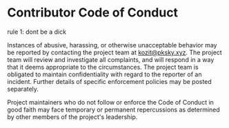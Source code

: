 # Contributor Code of Conduct

rule 1: dont be a dick


Instances of abusive, harassing, or otherwise unacceptable behavior may be reported by contacting the project team at kozit@pksky.xyz. The project team will review and investigate all complaints, and will respond in a way that it deems appropriate to the circumstances. The project team is obligated to maintain confidentiality with regard to the reporter of an incident. Further details of specific enforcement policies may be posted separately.

Project maintainers who do not follow or enforce the Code of Conduct in good faith may face temporary or permanent repercussions as determined by other members of the project's leadership.
